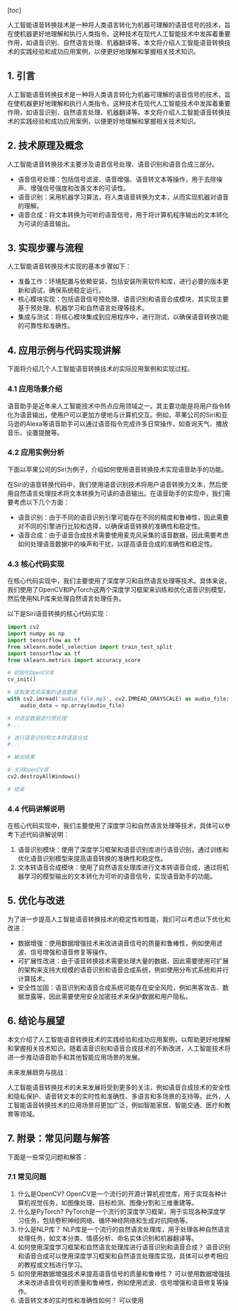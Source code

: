 
[toc]                    
                
                
人工智能语音转换技术是一种将人类语言转化为机器可理解的语音信号的技术，旨在使机器更好地理解和执行人类指令。这种技术在现代人工智能技术中发挥着重要作用，如语音识别、自然语言处理、机器翻译等。本文将介绍人工智能语音转换技术的实践经验和成功应用案例，以便更好地理解和掌握相关技术知识。

## 1. 引言

人工智能语音转换技术是一种将人类语言转化为机器可理解的语音信号的技术，旨在使机器更好地理解和执行人类指令。这种技术在现代人工智能技术中发挥着重要作用，如语音识别、自然语言处理、机器翻译等。本文将介绍人工智能语音转换技术的实践经验和成功应用案例，以便更好地理解和掌握相关技术知识。

## 2. 技术原理及概念

人工智能语音转换技术主要涉及语音信号处理、语音识别和语音合成三部分。

- 语音信号处理：包括信号滤波、语音增强、语音转文本等操作，用于去除噪声、增强信号强度和改善文本的可读性。
- 语音识别：采用机器学习算法，将人类语音转换为文本，从而实现机器对语音的理解。
- 语音合成：将文本转换为可听的语音信号，用于将计算机程序输出的文本转化为可读的语音输出。

## 3. 实现步骤与流程

人工智能语音转换技术实现的基本步骤如下：

- 准备工作：环境配置与依赖安装，包括安装所需软件和库，进行必要的版本更新和调试，确保系统稳定运行。
- 核心模块实现：包括语音信号预处理、语音识别和语音合成模块，其实现主要基于预处理、机器学习和自然语言处理等技术。
- 集成与测试：将核心模块集成到应用程序中，进行测试，以确保语音转换功能的可靠性和准确性。

## 4. 应用示例与代码实现讲解

下面将介绍几个人工智能语音转换技术的实际应用案例和实现过程。

### 4.1 应用场景介绍

语音助手是近年来人工智能技术中热点应用领域之一。其主要功能是将用户指令转化为语音输出，使用户可以更加方便地与计算机交互。例如，苹果公司的Siri和亚马逊的Alexa等语音助手可以通过语音指令完成许多日常操作，如查询天气、播放音乐、设置提醒等。

### 4.2 应用实例分析

下面以苹果公司的Siri为例子，介绍如何使用语音转换技术实现语音助手的功能。

在Siri的语音转换代码中，我们使用语音识别技术将用户语音转换为文本，然后使用自然语言处理技术将文本转换为可读的语音输出。在语音助手的实现中，我们需要考虑以下几个方面：

- 语音识别：由于不同的语音识别引擎可能存在不同的精度和鲁棒性，因此需要对不同的引擎进行比较和选择，以确保语音转换的准确性和稳定性。
- 语音合成：由于语音合成技术需要使用麦克风采集的语音数据，因此需要考虑如何处理语音数据中的噪声和干扰，以提高语音合成的准确性和稳定性。

### 4.3 核心代码实现

在核心代码实现中，我们主要使用了深度学习和自然语言处理等技术。具体来说，我们使用了OpenCV和PyTorch这两个深度学习框架来训练和优化语音识别模型，然后使用NLP库来处理自然语言处理任务。

以下是Siri语音转换的核心代码实现：

```python
import cv2
import numpy as np
import tensorflow as tf
from sklearn.model_selection import train_test_split
import tensorflow as tf
from sklearn.metrics import accuracy_score

# 初始化OpenCV库
cv_init()

# 读取麦克风采集的语音数据
with cv2.imread('audio_file.mp3', cv2.IMREAD_GRAYSCALE) as audio_file:
    audio_data = np.array(audio_file)

# 对语音数据进行预处理
#...

# 进行语音识别和文本转语音合成
#...

# 输出结果

# 关闭OpenCV库
cv2.destroyAllWindows()

# 结束
```

### 4.4 代码讲解说明

在核心代码实现中，我们主要使用了深度学习和自然语言处理等技术，具体可以参考下述代码讲解说明：

1. 语音识别模块：使用了深度学习框架和语音识别库进行语音识别，通过训练和优化语音识别模型来提高语音转换的准确性和稳定性。
2. 文本转语音合成模块：使用了自然语言处理库进行文本转语音合成，通过将机器学习的模型输出的文本转化为可听的语音信号，实现语音助手的功能。

## 5. 优化与改进

为了进一步提高人工智能语音转换技术的稳定性和性能，我们可以考虑以下优化和改进：

- 数据增强：使用数据增强技术来改进语音信号的质量和鲁棒性，例如使用滤波、信号增强和语音修复等操作。
- 可扩展性改进：由于语音转换技术需要处理大量的数据，因此需要使用可扩展的架构来支持大规模的语音识别和语音合成系统，例如使用分布式系统和并行计算技术。
- 安全性加固：语音识别和语音合成系统可能存在安全风险，例如黑客攻击、数据泄露等，因此需要使用安全加密技术来保护数据和用户隐私。

## 6. 结论与展望

本文介绍了人工智能语音转换技术的实践经验和成功应用案例，以帮助更好地理解和掌握相关技术知识。随着语音识别和语音合成技术的不断改进，人工智能技术将进一步推动语音助手和其他智能应用场景的发展。

未来发展趋势与挑战：

人工智能语音转换技术的未来发展将受到更多的关注，例如语音合成技术的安全性和隐私保护、语音转文本的实时性和准确性、多语言和多场景的支持等。此外，人工智能语音转换技术的应用场景将更加广泛，例如智能家居、智能交通、医疗和教育等领域。

## 7. 附录：常见问题与解答

下面是一些常见问题和解答：

### 7.1 常见问题

1. 什么是OpenCV?
OpenCV是一个流行的开源计算机视觉库，用于实现各种计算机视觉任务，如图像处理、目标检测、图像分割和三维重建等。
2. 什么是PyTorch?
PyTorch是一个流行的深度学习框架，用于实现各种深度学习任务，包括卷积神经网络、循环神经网络和生成对抗网络等。
3. 什么是NLP库？
NLP库是一个流行的自然语言处理库，用于处理各种自然语言处理任务，如文本分类、情感分析、命名实体识别和机器翻译等。
4. 如何使用深度学习框架和自然语言处理库进行语音识别和语音合成？
语音识别和语音合成可以使用深度学习框架和自然语言处理库实现，具体可以参考相应的教程或文档进行学习。
5. 如何使用数据增强技术来提高语音信号的质量和鲁棒性？
可以使用数据增强技术来改进语音信号的质量和鲁棒性，例如使用滤波、信号增强和语音修复等操作。
6. 语音转文本的实时性和准确性如何？
可以使用

